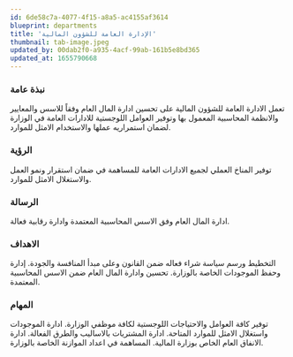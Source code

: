 ```yaml
---
id: 6de58c7a-4077-4f15-a8a5-ac4155af3614
blueprint: departments
title: 'الإدارة العامة للشؤون المالية'
thumbnail: tab-image.jpeg
updated_by: 00dab2f0-a935-4acf-99ab-161b5e8bd365
updated_at: 1655790668
---
```

<h3>نبذة عامة</h3>
تعمل الادارة العامة للشؤون المالية على تحسين ادارة المال العام وفقاً للاسس والمعايير والانظمة المحاسبية المعمول بها وتوفير العوامل اللوجستية للادارات العامة في الوزارة لضمان استمراريه عملها والاستخدام الامثل للموارد.

<h3>الرؤية</h3>
توفير المناخ العملي لجميع الادارات العامة للمساهمة في ضمان استقرار ونمو العمل والاستغلال الامثل للموارد.

<h3>الرسالة</h3>
ادارة المال العام وفق الاسس المحاسبية المعتمدة وادارة رقابية فعالة.

<h3>الاهداف</h3>
التخطيط ورسم سياسة شراء فعاله ضمن القانون وعلى مبدأ المنافسة والجودة.
إدارة وحفظ الموجودات الخاصة بالوزارة.
تحسين وادارة المال العام ضمن الاسس المحاسبية المعتمدة.

<h3>المهام</h3>
توفير كافة العوامل والاحتياجات اللوجستية لكافة موظفي الوزارة.
ادارة الموجودات واستغلال الامثل للموارد المتاحة.
ادارة المشتريات بالاساليب والطرق الفعالة.
ادارة الانفاق العام الخاص بوزارة المالية.
المساهمة في اعداد الموازنة الخاصة بالوزارة.
